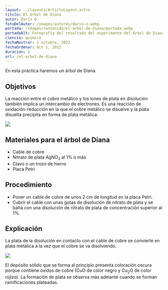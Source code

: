 ```yaml
---
layout: ../layouts/ArticleLayout.astro
titulo: El árbol de Diana
autor: Darío O.
fotoDelAutor: /images/autores/dario-o.webp
portada: /images/contenido/el-arbol-de-diana/portada.webp
portadaAlt: Fotografía del resultado del experimento del Árbol de Diana.
ciencia: química
fechaMostrar: 1 octubre, 2022
fechaOrdenar: Oct 1, 2022
duracion: 1
url: /el-arbol-de-diana
---
```


En esta práctica haremos un árbol de Diana.

## Objetivos

La reacción entre el cobre metálico y los iones de plata en disolución también implica un intercambio de electrones. Es una reacción de oxidación-reducción en la que el cobre metálico se disuelve y la plata disuelta precipita en forma de plata metálica:

<img src="/images/contenido/el-arbol-de-diana/formula-1.svg" class="bg-principal-white p-3 w-full">

## Materiales para el árbol de Diana

- Cable de cobre
- Nitrato de plata AgNO<sub>3</sub> al 1% o más
- Clavo o un trozo de hierro
- Placa Petri

## Procedimiento

- Poner un cable de cobre de unos 2 cm de longitud en la placa Petri.
- Cubrir el cable con unas gotas de disolución de nitrato de plata y se baña con una disolución de nitrato de plata de concentración superior al 1%.

## Explicación

La plata de la disolución en contacto con el cable de cobre se convierte en plata metálica a la vez que el cobre se va disolviendo.

<img src="/images/contenido/el-arbol-de-diana/formula-2.svg" class="bg-principal-white p-3 w-full">

El depósito sólido que se forma al principio presenta coloración oscura porque contiene óxidos de cobre (CuO de color negro y Cu<sub>2</sub>O de color rojizo). La formación de plata se observa más adelante cuando se forman ramificaciones plateadas.
